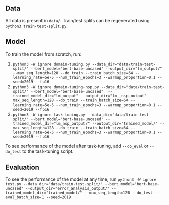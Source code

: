 ## Data
All data is present in `data/`. Train/test splits can be regenerated using `python3 train-test-split.py`.

## Model
To train the model from scratch, run:
1. `python3 -W ignore domain-tuning.py --data_dir="data/train-test-split/" --bert_model="bert-base-uncased" --output_dir="lm_output/" --max_seq_length=128 --do_train --train_batch_size=64 --learning_rate=5e-5 --num_train_epochs=3 --warmup_proportion=0.1 --seed=2019 --fp16`
2. `python3 -W ignore domain-tuning-nsp.py --data_dir="data/train-test-split/" --bert_model="bert-base-uncased"  --trained_model_dir="lm_output" --output_dir="lm__nsp_output" --max_seq_length=128 --do_train --train_batch_size=64 --learning_rate=5e-5 --num_train_epochs=3 --warmup_proportion=0.1 --seed=2019 --fp16`
3. `python3 -W ignore task-tuning.py --data_dir="data/train-test-split/" --bert_model="bert-base-uncased" --trained_model_dir="lm_nsp_output/" --output_dir="trained_model/" --max_seq_length=128 --do_train --train_batch_size=64 --learning_rate=5e-5 --num_train_epochs=3 --warmup_proportion=0.1 --seed=2019 --fp16`

To see performance of the model after task-tuning, add `--do_eval` or `--do_test` to the task-tuning script.

## Evaluation
To see the performance of the model at any time, run `python3 -W ignore test.py --data_dir="data/train-test-split/" --bert_model="bert-base-uncased" --output_dir="error_analysis_output/" --trained_model_dir="trained_model/" --max_seq_length=128 --do_test --eval_batch_size=1 --seed=2019`
